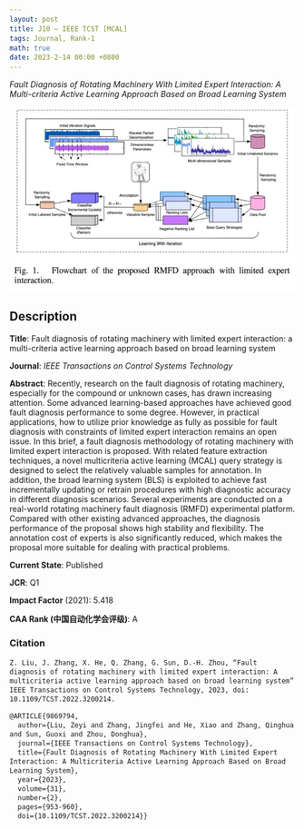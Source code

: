 ```yaml
---
layout: post
title: J10 — IEEE TCST [MCAL]
tags: Journal, Rank-1
math: true
date: 2023-2-14 00:00 +0800
---
```

*Fault Diagnosis of Rotating Machinery With Limited Expert Interaction: A Multi-criteria Active Learning Approach Based on Broad Learning System*

![GA](https://github.com/Samlzy/pics/raw/Samlzy-patch-1/MCAL.jpeg)


## Description

**Title**: Fault diagnosis of rotating machinery with limited expert interaction: a multi-criteria active learning approach based on broad learning system

**Journal**: *IEEE Transactions on Control Systems Technology*

**Abstract**: Recently, research on the fault diagnosis of rotating machinery, especially for the compound or unknown cases, has drawn increasing attention. Some advanced learning-based approaches have achieved good fault diagnosis performance to some degree. However, in practical applications, how to utilize prior knowledge as fully as possible for fault diagnosis with constraints of limited expert interaction remains an open issue. In this brief, a fault diagnosis methodology of rotating machinery with limited expert interaction is proposed. With related feature extraction techniques, a novel multicriteria active learning (MCAL) query strategy is designed to select the relatively valuable samples for annotation. In addition, the broad learning system (BLS) is exploited to achieve fast incrementally updating or retrain procedures with high diagnostic accuracy in different diagnosis scenarios. Several experiments are conducted on a real-world rotating machinery fault diagnosis (RMFD) experimental platform. Compared with other existing advanced approaches, the diagnosis performance of the proposal shows high stability and flexibility. The annotation cost of experts is also significantly reduced, which makes the proposal more suitable for dealing with practical problems.

**Current State**: Published

**JCR**: Q1

**Impact Factor** (2021): 5.418

**CAA Rank (中国自动化学会评级)**: A


### Citation

```
Z. Liu, J. Zhang, X. He, Q. Zhang, G. Sun, D.-H. Zhou, “Fault diagnosis of rotating machinery with limited expert interaction: A multicriteria active learning approach based on broad learning system” IEEE Transactions on Control Systems Technology, 2023, doi: 10.1109/TCST.2022.3200214.
```

```
@ARTICLE{9869794,
  author={Liu, Zeyi and Zhang, Jingfei and He, Xiao and Zhang, Qinghua and Sun, Guoxi and Zhou, Donghua},
  journal={IEEE Transactions on Control Systems Technology},
  title={Fault Diagnosis of Rotating Machinery With Limited Expert Interaction: A Multicriteria Active Learning Approach Based on Broad Learning System},
  year={2023},
  volume={31},
  number={2},
  pages={953-960},
  doi={10.1109/TCST.2022.3200214}}

```
